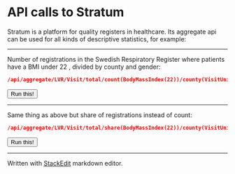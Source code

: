# API calls to Stratum

Stratum is a platform for quality registers in healthcare. Its aggregate api can be used for all kinds of descriptive statistics, for example:


----------
Number of registrations in the Swedish Respiratory Register where patients have a BMI under 22 , divided by county and gender:
```JSON
/api/aggregate/LVR/Visit/total/count(BodyMassIndex(22))/county(VisitUnit)/Gender
```
<div>
<button class="btn btn-default" onclick="jsondump(this, 'http://stratum.registercentrum.se/api/aggregate/LVR/Visit/total/count(Height(165))/county(VisitUnit)/Gender?apikey=bK3H9bwaG4o=');">Run this!</button></div>

----------
Same thing as above but share of registrations instead of count:
```JSON
/api/aggregate/LVR/Visit/total/share(BodyMassIndex(22))/county(VisitUnit)/Gender
```
<div>
<button class="btn btn-default" onclick="jsondump(this, 'http://stratum.registercentrum.se/api/aggregate/LVR/Visit/total/share(Height(165))/county(VisitUnit)/Gender?apikey=bK3H9bwaG4o=');">Run this!</button></div>

----------
Written with [<i class="icon-provider-stackedit"></i> StackEdit](https://stackedit.io/) markdown editor.
